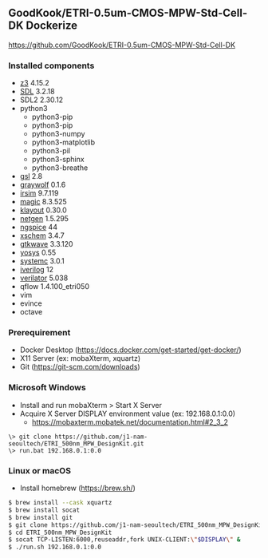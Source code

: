 ## GoodKook/ETRI-0.5um-CMOS-MPW-Std-Cell-DK Dockerize

https://github.com/GoodKook/ETRI-0.5um-CMOS-MPW-Std-Cell-DK

### Installed components

* [z3](https://github.com/Z3Prover/z3) 4.15.2
* [SDL](https://github.com/libsdl-org/SDL) 3.2.18
* SDL2 2.30.12
* python3
  * python3-pip
  * python3-pip
  * python3-numpy
  * python3-matplotlib
  * python3-pil
  * python3-sphinx
  * python3-breathe
* [gsl](https://www.gnu.org/software/gsl/) 2.8
* [graywolf](https://github.com/rubund/graywolf) 0.1.6
* [irsim](https://github.com/RTimothyEdwards/irsim) 9.7.119
* [magic](https://github.com/RTimothyEdwards/magic) 8.3.525
* [klayout](https://www.klayout.org) 0.30.0
* [netgen](https://github.com/RTimothyEdwards/netgen) 1.5.295
* [ngspice](https://sourceforge.net/projects/ngspice) 44
* [xschem](https://github.com/StefanSchippers/xschem) 3.4.7
* [gtkwave](https://sourceforge.net/projects/gtkwave) 3.3.120
* [yosys](https://github.com/YosysHQ/yosys) 0.55
* [systemc](https://github.com/accellera-official/systemc) 3.0.1
* [iverilog](https://github.com/steveicarus/iverilog) 12
* [verilator](https://github.com/verilator/verilator) 5.038
* qflow 1.4.100_etri050
* vim
* evince
* octave

### Prerequirement

* Docker Desktop (https://docs.docker.com/get-started/get-docker/)
* X11 Server (ex: mobaXterm, xquartz)
* Git (https://git-scm.com/downloads)

### Microsoft Windows

* Install and run mobaXterm > Start X Server
* Acquire X Server DISPLAY environment value (ex: 192.168.0.1:0.0)
  * https://mobaxterm.mobatek.net/documentation.html#2_3_2

```
\> git clone https://github.com/j1-nam-seoultech/ETRI_500nm_MPW_DesignKit.git
\> run.bat 192.168.0.1:0.0
```

### Linux or macOS

* Install homebrew (https://brew.sh/)

```sh
$ brew install --cask xquartz
$ brew install socat
$ brew install git
$ git clone https://github.com/j1-nam-seoultech/ETRI_500nm_MPW_DesignKit.git
$ cd ETRI_500nm_MPW_DesignKit
$ socat TCP-LISTEN:6000,reuseaddr,fork UNIX-CLIENT:\"$DISPLAY\" &
$ ./run.sh 192.168.0.1:0.0
```
